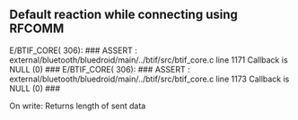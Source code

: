 Default reaction while connecting using RFCOMM
---

E/BTIF_CORE(  306): ### ASSERT : 
external/bluetooth/bluedroid/main/../btif/src/btif_core.c 
line 1171 Callback is NULL (0) ###
E/BTIF_CORE(  306): ### ASSERT : 
external/bluetooth/bluedroid/main/../btif/src/btif_core.c 
line 1173 Callback is NULL (0) ###

On write: Returns length of sent data
